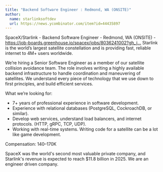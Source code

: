 ```yaml
---
title: "Backend Software Engineer : Redmond, WA (ONSITE)"
author:
  name: starlinksoftdev
  url: https://news.ycombinator.com/item?id=44435897
---
```

SpaceX&#x2F;Starlink - Backend Software Engineer - Redmond, WA (ONSITE) - <a href="https:&#x2F;&#x2F;job-boards.greenhouse.io&#x2F;spacex&#x2F;jobs&#x2F;8036241002?gh_jid=8036241002" rel="nofollow">https:&#x2F;&#x2F;job-boards.greenhouse.io&#x2F;spacex&#x2F;jobs&#x2F;8036241002?gh_j...</a> Starlink is the world’s largest satellite constellation and is providing fast, reliable internet to 4M+ users worldwide.

We’re hiring a Senior Software Engineer as a member of our satellite collision avoidance team. The role involves writing a highly available backend infrastructure to handle coordination and maneuvering of satellites. We understand every piece of technology that we use down to first principles, and build efficient services.

What we’re looking for:

- 7+ years of professional experience in software development.
- Experience with relational databases (PostgreSQL, CockroachDB, or similar).
- Develop web services, understand load balancers, and internet protocols. (HTTP, gRPC, TCP, UDP).
- Working with real-time systems. Writing code for a satellite can be a lot like game development.

Compensation: $140–$170K

SpaceX was the world&#x27;s second most valuable private company, and Starlink&#x27;s revenue is expected to reach $11.8 billion in 2025. We are an engineer driven company.
<JobApplication />
